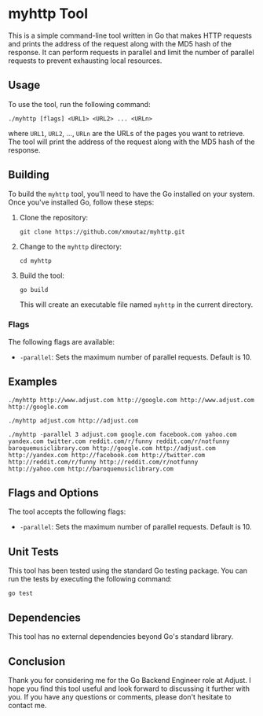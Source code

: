 myhttp Tool
===========

This is a simple command-line tool written in Go that makes HTTP requests and prints the address of the request along with the MD5 hash of the response. It can perform requests in parallel and limit the number of parallel requests to prevent exhausting local resources.

Usage
-----

To use the tool, run the following command:

`./myhttp [flags] <URL1> <URL2> ... <URLn>`

where `URL1`, `URL2`, ..., `URLn` are the URLs of the pages you want to retrieve. The tool will print the address of the request along with the MD5 hash of the response.

Building
--------

To build the `myhttp` tool, you'll need to have the Go installed on your system. Once you've installed Go, follow these steps:

1.  Clone the repository:

    `git clone https://github.com/xmoutaz/myhttp.git`

2.  Change to the `myhttp` directory:

    `cd myhttp`

3.  Build the tool:

    `go build`

    This will create an executable file named `myhttp` in the current directory.

### Flags

The following flags are available:

*   `-parallel`: Sets the maximum number of parallel requests. Default is 10.

Examples
--------

`./myhttp http://www.adjust.com http://google.com http://www.adjust.com http://google.com`

`./myhttp adjust.com http://adjust.com`

`./myhttp -parallel 3 adjust.com google.com facebook.com yahoo.com yandex.com twitter.com reddit.com/r/funny reddit.com/r/notfunny baroquemusiclibrary.com http://google.com http://adjust.com http://yandex.com http://facebook.com http://twitter.com http://reddit.com/r/funny http://reddit.com/r/notfunny http://yahoo.com http://baroquemusiclibrary.com`

Flags and Options
-----------------

The tool accepts the following flags:

*   `-parallel`: Sets the maximum number of parallel requests. Default is 10.

Unit Tests
----------

This tool has been tested using the standard Go testing package. You can run the tests by executing the following command:

`go test`

Dependencies
------------

This tool has no external dependencies beyond Go's standard library.

Conclusion
----------

Thank you for considering me for the Go Backend Engineer role at Adjust. I hope you find this tool useful and look forward to discussing it further with you. If you have any questions or comments, please don't hesitate to contact me.